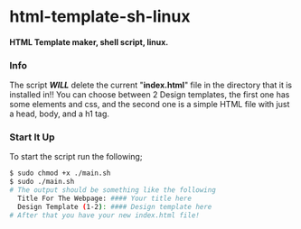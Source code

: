 # html-template-sh-linux
#### HTML Template maker, shell script, linux.

### Info
The script ***WILL*** delete the current "**index.html**" file in the directory that it is installed in!! You can choose between 2 Design templates, the first one has some elements and css, and the second one is a simple HTML file with just a head, body, and a h1 tag.

### Start It Up
To start the script run the following;
```sh
$ sudo chmod +x ./main.sh
$ sudo ./main.sh
# The output should be something like the following
  Title For The Webpage: #### Your title here
  Design Template (1-2): #### Design template here
# After that you have your new index.html file!
```
